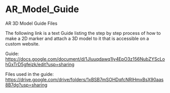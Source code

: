 # AR_Model_Guide
AR 3D Model Guide Files 

The following link is a text Guide listing the step by step process of how to make a 2D marker and attach a 3D model to it that is accessible on a custom website.

Guide:
https://docs.google.com/document/d/1Jluuqdawq1Iy4EpO3z156NubZYScLohGxTrD5gfejzk/edit?usp=sharing

Files used in the guide:
https://drive.google.com/drive/folders/1xBSB7mSOHDqfcNRlHmxBsX90aas8B7dg?usp=sharing


